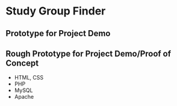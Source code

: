 # Study Group Finder
## Prototype for Project Demo
## Rough Prototype for Project Demo/Proof of Concept

 * HTML, CSS
 * PHP
 * MySQL
 * Apache
